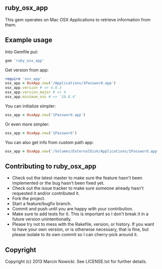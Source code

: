 ruby_osx_app
------------

This gem operates on Mac OSX Applications to retrieve information from them.

Example usage
-------------

Into Gemfile put:

```ruby
gem 'ruby_osx_app'
```

Get version from app:

```ruby
require 'osx_app'
osx_app = OsxApp.new('/Applications/1Password.app')
osx_app.version # => 4.0.3
osx_app.version_major # => 4
osx_app.minimum_osx # => '10.8.4'
```

You can initialize simpler:

```ruby
osx_app = OsxApp.new('1Password.app')
```

Or even more simpler:

```ruby
osx_app = OsxApp.new('1Password')
```

You can also get info from custom path app:

```ruby
osx_app = OsxApp.new('/Volumes/ExternalDisk/Applications/1Password.app')
```

Contributing to ruby_osx_app
----------------------------

* Check out the latest master to make sure the feature hasn't been implemented or the bug hasn't been fixed yet.
* Check out the issue tracker to make sure someone already hasn't requested it and/or contributed it.
* Fork the project.
* Start a feature/bugfix branch.
* Commit and push until you are happy with your contribution.
* Make sure to add tests for it. This is important so I don't break it in a future version unintentionally.
* Please try not to mess with the Rakefile, version, or history. If you want to have your own version, or is otherwise necessary, that is fine, but please isolate to its own commit so I can cherry-pick around it.

Copyright
---------

Copyright (c) 2013 Marcin Nowicki. See LICENSE.txt for
further details.

